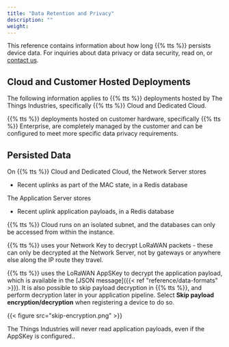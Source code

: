 ```yaml
---
title: "Data Retention and Privacy"
description: ""
weight:
---
```


This reference contains information about how long {{% tts %}} persists device data. For inquiries about data privacy or data security, read on, or [contact us](cloud@thethingsindustries.com).

<!--more-->

## Cloud and Customer Hosted Deployments

The following information applies to {{% tts %}} deployments hosted by The Things Industries, specifically {{% tts %}} Cloud and Dedicated Cloud.

{{% tts %}} deployments hosted on customer hardware, specifically {{% tts %}} Enterprise, are completely managed by the customer and can be configured to meet more specific data privacy requirements.

## Persisted Data

On {{% tts %}} Cloud and Dedicated Cloud, the Network Server stores

- Recent uplinks as part of the MAC state, in a Redis database

The Application Server stores

- Recent uplink application payloads, in a Redis database

{{% tts %}} Cloud runs on an isolated subnet, and the databases can only be accessed from within the instance.

{{% tts %}} uses your Network Key to decrypt LoRaWAN packets - these can only be decrypted at the Network Server, not by gateways or anywhere else along the IP route they travel.

{{% tts %}} uses the LoRaWAN AppSKey to decrypt the application payload, which is available in the [JSON message]({{< ref "reference/data-formats" >}}). It is also possible to skip payload decryption in {{% tts %}}, and perform decryption later in your application pipeline. Select **Skip payload encryption/decryption** when registering a device to do so.

{{< figure src="skip-encryption.png" >}}

The Things Industries will never read application payloads, even if the AppSKey is configured..
